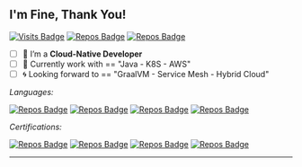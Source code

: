 ## I'm Fine, Thank You!

[![Visits Badge](https://badges.pufler.dev/visits/Anddd7/Anddd7?labelColor=white&color=blue)](https://github.com/Anddd7)
[![Repos Badge](https://badges.pufler.dev/repos/Anddd7?labelColor=white&color=blue)](https://github.com/Anddd7)
[![Repos Badge](https://img.shields.io/badge/Cloud--Native-DevOps,_CD,_Microservices,_Container-blue?labelColor=white)](https://github.com/Anddd7)

- [ ] 🍖 I’m a **Cloud-Native Developer**
- [ ] 🍩 Currently work with == "Java - K8S - AWS"
- [ ] 🌀 Looking forward to == "GraalVM - Service Mesh - Hybrid Cloud"

*Languages:*

[![Repos Badge](https://img.shields.io/badge/Kotlin-JVM-blue?logo=kotlin&labelColor=white)](https://github.com/Anddd7)
[![Repos Badge](https://img.shields.io/badge/Java-Spring-blue?logo=java&labelColor=gray)](https://github.com/Anddd7)
[![Repos Badge](https://img.shields.io/badge/Typescript-React-blue?logo=typescript&labelColor=white)](https://github.com/Anddd7)
[![Repos Badge](https://img.shields.io/badge/Golang-Basic-blue?logo=go&labelColor=gray)](https://github.com/Anddd7)

*Certifications:*

[![Repos Badge](https://img.shields.io/badge/Alicloud-ACP-blue?logo=alibabacloud&labelColor=white)](https://github.com/Anddd7)
[![Repos Badge](https://img.shields.io/badge/AWS-SAP-blue?logo=amazonaws&labelColor=gray)](https://github.com/Anddd7)
[![Repos Badge](https://img.shields.io/badge/K8S-CKAD-blue?logo=kubernetes&labelColor=white)](https://github.com/Anddd7)
[![Repos Badge](https://img.shields.io/badge/Tencent-TCA-blue?logo=tencentqq&labelColor=gray)](https://github.com/Anddd7)

----

